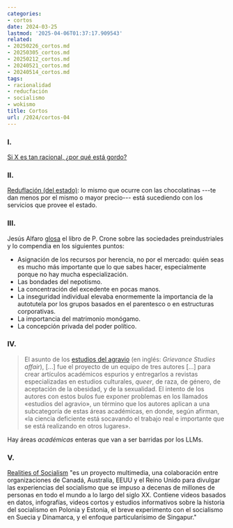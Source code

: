 ```yaml
---
categories:
- cortos
date: 2024-03-25
lastmod: '2025-04-06T01:37:17.909543'
related:
- 20250226_cortos.md
- 20250305_cortos.md
- 20250212_cortos.md
- 20240521_cortos.md
- 20240514_cortos.md
tags:
- racionalidad
- reducfación
- socialismo
- wokismo
title: Cortos
url: /2024/cortos-04
---
```


### I.

[Si X es tan racional, ¿por qué está gordo?](https://www.lesswrong.com/posts/udFuYqqNdpdo5ym3f/genuine-question-if-eliezer-is-so-rational-why-is-he-fat-1)

### II.

[Reduflación (del estado)](https://www.economist.com/britain/2022/02/19/the-shrinkflation-state): lo mismo que ocurre con las chocolatinas ---te dan menos por el mismo o mayor precio--- está sucediendo con los servicios que provee el estado.

### III.

Jesús Alfaro [glosa](https://derechomercantilespana.blogspot.com/2024/03/patricia-crone-sociedades.html) el libro de P. Crone sobre las sociedades preindustriales y lo compendia en los siguientes puntos:
- Asignación de los recursos por herencia, no por el mercado: quién seas es mucho más importante que lo que sabes hacer, especialmente porque no hay mucha especialización.
- Las bondades del nepotismo.
- La concentración del excedente en pocas manos.
- La inseguridad individual elevaba enormemente la importancia de la autotutela por los grupos basados en el parentesco o en estructuras corporativas.
- La importancia del matrimonio monógamo.
- La concepción privada del poder político.

### IV.

> El asunto de los [estudios del agravio](https://es.wikipedia.org/wiki/Asunto_de_los_estudios_del_agravio)
> (en inglés: _Grievance Studies affair_), [...] fue el proyecto de un equipo de tres autores [...] para crear artículos académicos espurios y entregarlos a revistas especializadas en estudios culturales, _queer_, de raza, de género, de aceptación de la obesidad, y de la sexualidad. El intento de los autores con estos bulos fue exponer problemas en los llamados «estudios del agravio», un término que los autores aplican a una subcategoría de estas áreas académicas, en donde, según afirman, «la ciencia deficiente está socavando el trabajo real e importante que se está realizando en otros lugares».

Hay áreas _académicas_ enteras que van a ser barridas por los LLMs.

### V.

[Realities of Socialism](https://realitiesofsocialism.org/) "es un proyecto multimedia, una colaboración entre organizaciones de Canadá, Australia, EEUU y el Reino Unido para divulgar las experiencias del socialismo que se impuso a decenas de millones de personas en todo el mundo a lo largo del siglo XX. Contiene videos basados en datos, infografías, videos cortos y estudios informativos sobre la historia del socialismo en Polonia y Estonia, el breve experimento con el socialismo en Suecia y Dinamarca, y el enfoque particularísimo de Singapur."